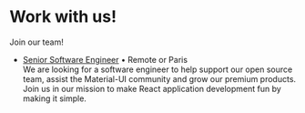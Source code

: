 # Work with us!

<p class="description">Join our team!</p>

- [Senior Software Engineer](/company/software-engineer/) • Remote or Paris<br />
  We are looking for a software engineer to help support our open source team, assist the Material-UI community and grow our premium products. Join us in our mission to make React application development fun by making it simple.
